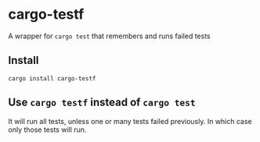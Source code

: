 # cargo-testf
A wrapper for `cargo test` that remembers and runs failed tests

## Install
```
cargo install cargo-testf
```

## Use `cargo testf` instead of `cargo test`
It will run all tests, unless one or many tests failed previously. In which case only those tests will run.